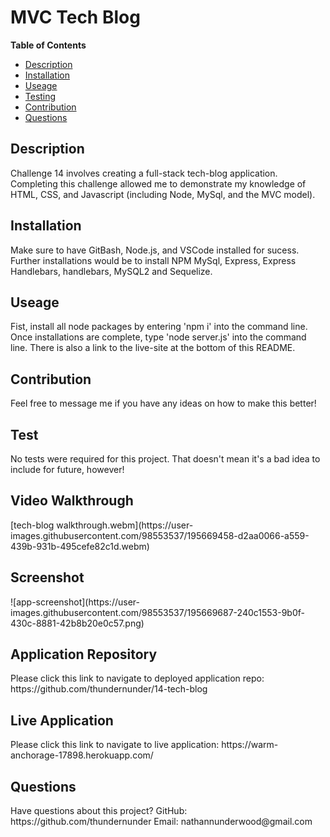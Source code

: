 <h1>MVC Tech Blog</h1> 

<strong>Table of Contents</strong>
* [Description](#description)
* [Installation](#installation)
* [Useage](#useage)
* [Testing](#test)
* [Contribution](#contribution)
* [Questions](#questions)

<h2>Description</h2>
<p>Challenge 14 involves creating a full-stack tech-blog application. Completing this challenge allowed me to demonstrate my knowledge of HTML, CSS, and Javascript (including Node, MySql, and the MVC model).</p> 

<h2>Installation</h2>
<p>Make sure to have GitBash, Node.js, and VSCode installed for sucess. Further installations would be to install NPM MySql, Express, Express Handlebars, handlebars, MySQL2 and Sequelize.</p>

<h2>Useage</h2>
<p>Fist, install all node packages by entering 'npm i' into the command line. Once installations are complete, type 'node server.js' into the command line. There is also a link to the live-site at the bottom of this README.</p>

<h2>Contribution</h2>
<p>Feel free to message me if you have any ideas on how to make this better!</p>

<h2>Test</h2>
<p>No tests were required for this project. That doesn't mean it's a bad idea to include for future, however!</p>

<h2>Video Walkthrough</h2>

<p>[tech-blog walkthrough.webm](https://user-images.githubusercontent.com/98553537/195669458-d2aa0066-a559-439b-931b-495cefe82c1d.webm)</p>

<h2>Screenshot</h2>

<p>![app-screenshot](https://user-images.githubusercontent.com/98553537/195669687-240c1553-9b0f-430c-8881-42b8b20e0c57.png)</p>

<h2>Application Repository</h2>
<p>Please click this link to navigate to deployed application repo: https://github.com/thundernunder/14-tech-blog</p>

<h2>Live Application</h2>
<p>Please click this link to navigate to live application: https://warm-anchorage-17898.herokuapp.com/</p>

<h2>Questions</h2>
<p>Have questions about this project?
GitHub: https://github.com/thundernunder
Email: nathannunderwood@gmail.com</p>
